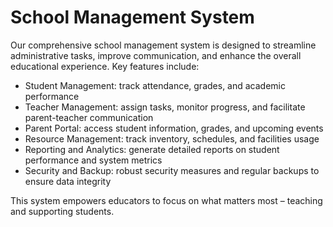 # School Management System

Our comprehensive school management system is designed to streamline administrative tasks, improve communication, and enhance the overall educational experience. Key features include:

- Student Management: track attendance, grades, and academic performance
- Teacher Management: assign tasks, monitor progress, and facilitate parent-teacher communication
- Parent Portal: access student information, grades, and upcoming events
- Resource Management: track inventory, schedules, and facilities usage
- Reporting and Analytics: generate detailed reports on student performance and system metrics
- Security and Backup: robust security measures and regular backups to ensure data integrity

This system empowers educators to focus on what matters most – teaching and supporting students.
